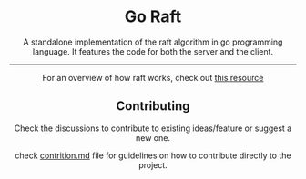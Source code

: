 
<center><h1>Go Raft</h1><center>

A standalone implementation of the raft algorithm in go programming language. It features the code for both the server and the client.

---

For an overview of how raft works, check out [this resource](https://thesecretlivesofdata.com/raft/)

## Contributing
Check the discussions to contribute to existing ideas/feature or suggest a new one.

check [contrition.md](./CONTRIBUTION.MD) file for guidelines on how to contribute directly to the project.




